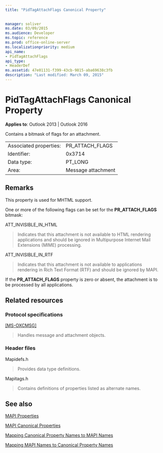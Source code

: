 ```yaml
---
title: "PidTagAttachFlags Canonical Property"
 
 
manager: soliver
ms.date: 03/09/2015
ms.audience: Developer
ms.topic: reference
ms.prod: office-online-server
ms.localizationpriority: medium
api_name:
- PidTagAttachFlags
api_type:
- HeaderDef
ms.assetid: 47e01131-f399-43cb-9815-aba69638c3fb
description: "Last modified: March 09, 2015"
---
```


# PidTagAttachFlags Canonical Property

  
  
**Applies to**: Outlook 2013 | Outlook 2016 
  
Contains a bitmask of flags for an attachment. 
  
|||
|:-----|:-----|
|Associated properties:  <br/> |PR_ATTACH_FLAGS  <br/> |
|Identifier:  <br/> |0x3714  <br/> |
|Data type:  <br/> |PT_LONG  <br/> |
|Area:  <br/> |Message attachment  <br/> |
   
## Remarks

This property is used for MHTML support. 
  
One or more of the following flags can be set for the **PR_ATTACH_FLAGS** bitmask: 
  
ATT_INVISIBLE_IN_HTML 
  
> Indicates that this attachment is not available to HTML rendering applications and should be ignored in Multipurpose Internet Mail Extensions (MIME) processing. 
    
ATT_INVISIBLE_IN_RTF 
  
> Indicates that this attachment is not available to applications rendering in Rich Text Format (RTF) and should be ignored by MAPI.
    
If the **PR_ATTACH_FLAGS** property is zero or absent, the attachment is to be processed by all applications. 
  
## Related resources

### Protocol specifications

[[MS-OXCMSG]](https://msdn.microsoft.com/library/7fd7ec40-deec-4c06-9493-1bc06b349682%28Office.15%29.aspx)
  
> Handles message and attachment objects.
    
### Header files

Mapidefs.h
  
> Provides data type definitions.
    
Mapitags.h
  
> Contains definitions of properties listed as alternate names.
    
## See also



[MAPI Properties](mapi-properties.md)
  
[MAPI Canonical Properties](mapi-canonical-properties.md)
  
[Mapping Canonical Property Names to MAPI Names](mapping-canonical-property-names-to-mapi-names.md)
  
[Mapping MAPI Names to Canonical Property Names](mapping-mapi-names-to-canonical-property-names.md)

